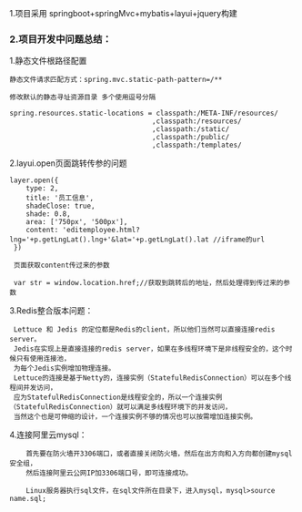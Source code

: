 1.项目采用  springboot+springMvc+mybatis+layui+jquery构建

<h3>2.项目开发中问题总结：</h3>
    1.静态文件根路径配置
   
    静态文件请求匹配方式：spring.mvc.static-path-pattern=/**
    
    修改默认的静态寻址资源目录 多个使用逗号分隔
    
    spring.resources.static-locations = classpath:/META-INF/resources/
                                       ,classpath:/resources/
                                       ,classpath:/static/
                                       ,classpath:/public/
                                       ,classpath:/templates/


   2.layui.open页面跳转传参的问题
   
    layer.open({
        type: 2,
        title: '员工信息',
        shadeClose: true,
        shade: 0.8,
        area: ['750px', '500px'],
        content: 'editemployee.html?lng='+p.getLngLat().lng+'&lat='+p.getLngLat().lat //iframe的url
     })
     
     页面获取content传过来的参数
     
     var str = window.location.href;//获取到跳转后的地址，然后处理得到传过来的参数
     
   3.Redis整合版本问题：
    
     Lettuce 和 Jedis 的定位都是Redis的client，所以他们当然可以直接连接redis server。
     Jedis在实现上是直接连接的redis server，如果在多线程环境下是非线程安全的，这个时候只有使用连接池，
     为每个Jedis实例增加物理连接。
     Lettuce的连接是基于Netty的，连接实例（StatefulRedisConnection）可以在多个线程间并发访问，
     应为StatefulRedisConnection是线程安全的，所以一个连接实例（StatefulRedisConnection）就可以满足多线程环境下的并发访问，
     当然这个也是可伸缩的设计，一个连接实例不够的情况也可以按需增加连接实例。
     
     
   4.连接阿里云mysql：
        
        首先要在防火墙开3306端口，或者直接关闭防火墙，然后在出方向和入方向都创建mysql安全组，
        然后连接阿里云公网IP加3306端口号，即可连接成功。
        
        Linux服务器执行sql文件，在sql文件所在目录下，进入mysql，mysql>source name.sql;
     
     
     
     
     
     
     

